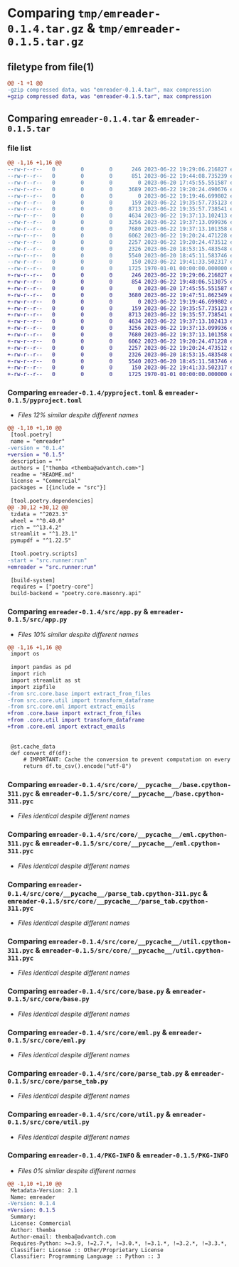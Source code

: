 # Comparing `tmp/emreader-0.1.4.tar.gz` & `tmp/emreader-0.1.5.tar.gz`

## filetype from file(1)

```diff
@@ -1 +1 @@
-gzip compressed data, was "emreader-0.1.4.tar", max compression
+gzip compressed data, was "emreader-0.1.5.tar", max compression
```

## Comparing `emreader-0.1.4.tar` & `emreader-0.1.5.tar`

### file list

```diff
@@ -1,16 +1,16 @@
--rw-r--r--   0        0        0      246 2023-06-22 19:29:06.216827 emreader-0.1.4/README.md
--rw-r--r--   0        0        0      851 2023-06-22 19:44:08.735239 emreader-0.1.4/pyproject.toml
--rw-r--r--   0        0        0        0 2023-06-20 17:45:55.551587 emreader-0.1.4/src/__init__.py
--rw-r--r--   0        0        0     3689 2023-06-22 19:20:24.490676 emreader-0.1.4/src/app.py
--rw-r--r--   0        0        0        0 2023-06-22 19:19:46.699802 emreader-0.1.4/src/core/__init__.py
--rw-r--r--   0        0        0      159 2023-06-22 19:35:57.735123 emreader-0.1.4/src/core/__pycache__/__init__.cpython-311.pyc
--rw-r--r--   0        0        0     8713 2023-06-22 19:35:57.738541 emreader-0.1.4/src/core/__pycache__/base.cpython-311.pyc
--rw-r--r--   0        0        0     4634 2023-06-22 19:37:13.102413 emreader-0.1.4/src/core/__pycache__/eml.cpython-311.pyc
--rw-r--r--   0        0        0     3256 2023-06-22 19:37:13.099936 emreader-0.1.4/src/core/__pycache__/parse_tab.cpython-311.pyc
--rw-r--r--   0        0        0     7680 2023-06-22 19:37:13.101358 emreader-0.1.4/src/core/__pycache__/util.cpython-311.pyc
--rw-r--r--   0        0        0     6062 2023-06-22 19:20:24.471228 emreader-0.1.4/src/core/base.py
--rw-r--r--   0        0        0     2257 2023-06-22 19:20:24.473512 emreader-0.1.4/src/core/eml.py
--rw-r--r--   0        0        0     2326 2023-06-20 18:53:15.483548 emreader-0.1.4/src/core/parse_tab.py
--rw-r--r--   0        0        0     5540 2023-06-20 18:45:11.583746 emreader-0.1.4/src/core/util.py
--rw-r--r--   0        0        0      150 2023-06-22 19:41:33.502317 emreader-0.1.4/src/runner.py
--rw-r--r--   0        0        0     1725 1970-01-01 00:00:00.000000 emreader-0.1.4/PKG-INFO
+-rw-r--r--   0        0        0      246 2023-06-22 19:29:06.216827 emreader-0.1.5/README.md
+-rw-r--r--   0        0        0      854 2023-06-22 19:48:06.513075 emreader-0.1.5/pyproject.toml
+-rw-r--r--   0        0        0        0 2023-06-20 17:45:55.551587 emreader-0.1.5/src/__init__.py
+-rw-r--r--   0        0        0     3680 2023-06-22 19:47:51.862349 emreader-0.1.5/src/app.py
+-rw-r--r--   0        0        0        0 2023-06-22 19:19:46.699802 emreader-0.1.5/src/core/__init__.py
+-rw-r--r--   0        0        0      159 2023-06-22 19:35:57.735123 emreader-0.1.5/src/core/__pycache__/__init__.cpython-311.pyc
+-rw-r--r--   0        0        0     8713 2023-06-22 19:35:57.738541 emreader-0.1.5/src/core/__pycache__/base.cpython-311.pyc
+-rw-r--r--   0        0        0     4634 2023-06-22 19:37:13.102413 emreader-0.1.5/src/core/__pycache__/eml.cpython-311.pyc
+-rw-r--r--   0        0        0     3256 2023-06-22 19:37:13.099936 emreader-0.1.5/src/core/__pycache__/parse_tab.cpython-311.pyc
+-rw-r--r--   0        0        0     7680 2023-06-22 19:37:13.101358 emreader-0.1.5/src/core/__pycache__/util.cpython-311.pyc
+-rw-r--r--   0        0        0     6062 2023-06-22 19:20:24.471228 emreader-0.1.5/src/core/base.py
+-rw-r--r--   0        0        0     2257 2023-06-22 19:20:24.473512 emreader-0.1.5/src/core/eml.py
+-rw-r--r--   0        0        0     2326 2023-06-20 18:53:15.483548 emreader-0.1.5/src/core/parse_tab.py
+-rw-r--r--   0        0        0     5540 2023-06-20 18:45:11.583746 emreader-0.1.5/src/core/util.py
+-rw-r--r--   0        0        0      150 2023-06-22 19:41:33.502317 emreader-0.1.5/src/runner.py
+-rw-r--r--   0        0        0     1725 1970-01-01 00:00:00.000000 emreader-0.1.5/PKG-INFO
```

### Comparing `emreader-0.1.4/pyproject.toml` & `emreader-0.1.5/pyproject.toml`

 * *Files 12% similar despite different names*

```diff
@@ -1,10 +1,10 @@
 [tool.poetry]
 name = "emreader"
-version = "0.1.4"
+version = "0.1.5"
 description = ""
 authors = ["themba <themba@advantch.com>"]
 readme = "README.md"
 license = "Commercial"
 packages = [{include = "src"}]
 
 [tool.poetry.dependencies]
@@ -30,12 +30,12 @@
 tzdata = "^2023.3"
 wheel = "^0.40.0"
 rich = "^13.4.2"
 streamlit = "^1.23.1"
 pymupdf = "^1.22.5"
 
 [tool.poetry.scripts]
-start = "src.runner:run"
+emreader = "src.runner:run"
 
 [build-system]
 requires = ["poetry-core"]
 build-backend = "poetry.core.masonry.api"
```

### Comparing `emreader-0.1.4/src/app.py` & `emreader-0.1.5/src/app.py`

 * *Files 10% similar despite different names*

```diff
@@ -1,16 +1,16 @@
 import os
 
 import pandas as pd
 import rich
 import streamlit as st
 import zipfile
-from src.core.base import extract_from_files
-from src.core.util import transform_dataframe
-from src.core.eml import extract_emails
+from .core.base import extract_from_files
+from .core.util import transform_dataframe
+from .core.eml import extract_emails
 
 
 @st.cache_data
 def convert_df(df):
     # IMPORTANT: Cache the conversion to prevent computation on every rerun
     return df.to_csv().encode("utf-8")
```

### Comparing `emreader-0.1.4/src/core/__pycache__/base.cpython-311.pyc` & `emreader-0.1.5/src/core/__pycache__/base.cpython-311.pyc`

 * *Files identical despite different names*

### Comparing `emreader-0.1.4/src/core/__pycache__/eml.cpython-311.pyc` & `emreader-0.1.5/src/core/__pycache__/eml.cpython-311.pyc`

 * *Files identical despite different names*

### Comparing `emreader-0.1.4/src/core/__pycache__/parse_tab.cpython-311.pyc` & `emreader-0.1.5/src/core/__pycache__/parse_tab.cpython-311.pyc`

 * *Files identical despite different names*

### Comparing `emreader-0.1.4/src/core/__pycache__/util.cpython-311.pyc` & `emreader-0.1.5/src/core/__pycache__/util.cpython-311.pyc`

 * *Files identical despite different names*

### Comparing `emreader-0.1.4/src/core/base.py` & `emreader-0.1.5/src/core/base.py`

 * *Files identical despite different names*

### Comparing `emreader-0.1.4/src/core/eml.py` & `emreader-0.1.5/src/core/eml.py`

 * *Files identical despite different names*

### Comparing `emreader-0.1.4/src/core/parse_tab.py` & `emreader-0.1.5/src/core/parse_tab.py`

 * *Files identical despite different names*

### Comparing `emreader-0.1.4/src/core/util.py` & `emreader-0.1.5/src/core/util.py`

 * *Files identical despite different names*

### Comparing `emreader-0.1.4/PKG-INFO` & `emreader-0.1.5/PKG-INFO`

 * *Files 0% similar despite different names*

```diff
@@ -1,10 +1,10 @@
 Metadata-Version: 2.1
 Name: emreader
-Version: 0.1.4
+Version: 0.1.5
 Summary: 
 License: Commercial
 Author: themba
 Author-email: themba@advantch.com
 Requires-Python: >=3.9, !=2.7.*, !=3.0.*, !=3.1.*, !=3.2.*, !=3.3.*, !=3.4.*, !=3.5.*, !=3.6.*, !=3.7.*, !=3.8.*
 Classifier: License :: Other/Proprietary License
 Classifier: Programming Language :: Python :: 3
```

